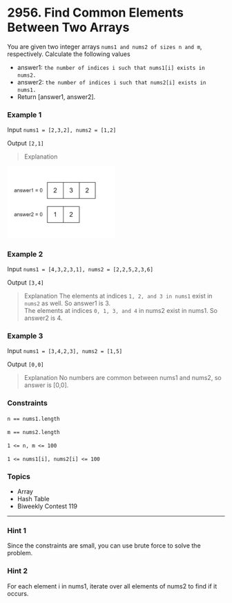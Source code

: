 # 2956. Find Common Elements Between Two Arrays

You are given two integer arrays `nums1 and nums2 of sizes n and m`, respectively. Calculate the following values

- answer1:  `the number of indices i such that nums1[i] exists in nums2.`
- answer2:  `the number of indices i such that nums2[i] exists in nums1.`
- Return [answer1, answer2].

 
### Example 1

Input `nums1 = [2,3,2], nums2 = [1,2]`

Output `[2,1]`

> Explanation

<img src="image.gif" width=250 />

### Example 2

Input `nums1 = [4,3,2,3,1], nums2 = [2,2,5,2,3,6]`

Output `[3,4]`

> Explanation
The elements at indices `1, 2, and 3 in nums1` exist in `nums2` as well. So answer1 is 3.  
The elements at indices `0, 1, 3, and 4` in nums2 exist in nums1. So answer2 is 4.


### Example 3

Input `nums1 = [3,4,2,3], nums2 = [1,5]`

Output `[0,0]`

> Explanation
No numbers are common between nums1 and nums2, so answer is [0,0].


### Constraints

`n == nums1.length`

`m == nums2.length`

`1 <= n, m <= 100`

`1 <= nums1[i], nums2[i] <= 100`


### Topics
- Array
- Hash Table
- Biweekly Contest 119

---

### Hint 1
Since the constraints are small, you can use brute force to solve the problem.

### Hint 2
For each element i in nums1, iterate over all elements of nums2 to find if it occurs.